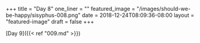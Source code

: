 +++
title = "Day 8"
one_liner = ""
featured_image = "/images/should-we-be-happy/sisyphus-008.png"
date = 2018-12-24T08:09:36-08:00
layout = "featured-image"
draft = false
+++

[Day 9]({{< ref "009.md" >}})
